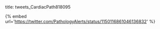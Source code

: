 title: tweets_CardiacPath818095

{% embed url='https://twitter.com/PathologyAlerts/status/1150116861046136832' %}

